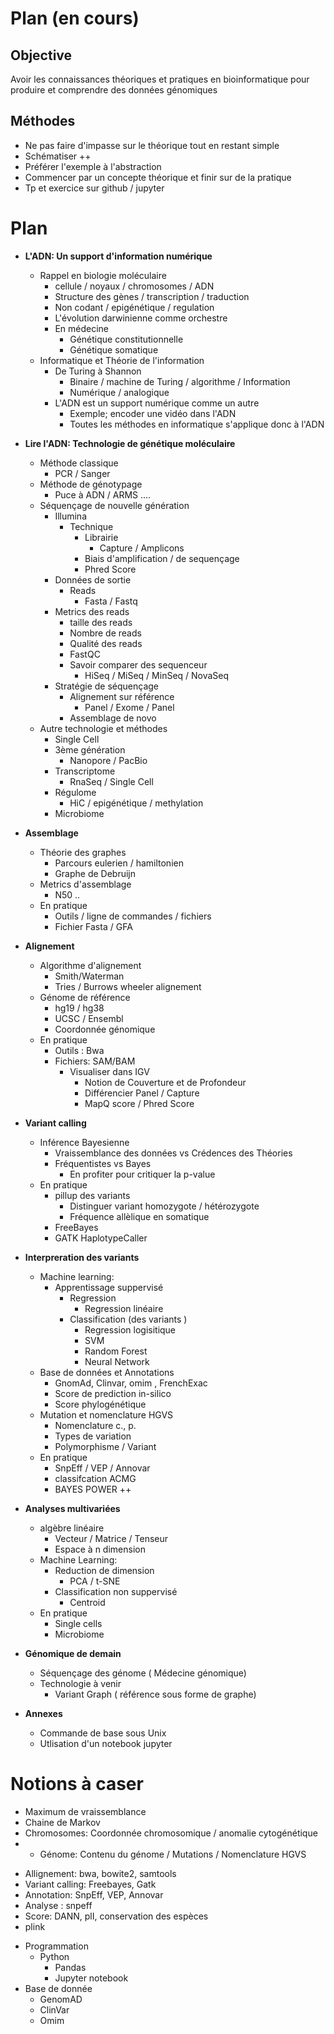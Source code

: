 


# Plan (en cours)

## Objective 
Avoir les connaissances théoriques et pratiques en bioinformatique 
pour produire et comprendre des données génomiques

## Méthodes

- Ne pas faire d'impasse sur le théorique tout en restant simple
- Schématiser ++
- Préférer l'exemple à l'abstraction
- Commencer par un concepte théorique et finir sur de la pratique
- Tp et exercice sur github / jupyter 


# Plan 

+ **L'ADN: Un support d'information numérique**
    + Rappel en biologie moléculaire
        + cellule / noyaux / chromosomes / ADN 
        + Structure des gènes / transcription / traduction 
        + Non codant / epigénétique / regulation 
        + L'évolution darwinienne comme orchestre
        + En médecine
            + Génétique constitutionnelle
            + Génétique somatique
    + Informatique et Théorie de l'information
        + De Turing à Shannon
            + Binaire / machine de Turing / algorithme / Information
            + Numérique / analogique
        + L'ADN est un support numérique comme un autre
            + Exemple; encoder une vidéo dans l'ADN 
            + Toutes les méthodes en informatique s'applique donc à l'ADN
            
+ **Lire l'ADN: Technologie de génétique moléculaire**
    + Méthode classique
        + PCR / Sanger 
    + Méthode de génotypage
        + Puce à ADN / ARMS ....
    + Séquençage de nouvelle génération 
        + Illumina 
            + Technique 
                + Librairie
                    + Capture / Amplicons 
                + Biais d'amplification / de sequençage
                + Phred Score
        + Données de sortie
            + Reads
                + Fasta / Fastq
        + Metrics des reads 
            + taille des reads 
            + Nombre de reads
            + Qualité des reads
            + FastQC
            + Savoir comparer des sequenceur 
                + HiSeq / MiSeq / MinSeq / NovaSeq
        + Stratégie de séquençage
            + Alignement sur référence
                + Panel / Exome / Panel
            + Assemblage de novo 
    + Autre technologie et méthodes 
        + Single Cell
        + 3ème génération
            + Nanopore / PacBio
        + Transcriptome
            + RnaSeq / Single Cell 
        + Régulome
            + HiC / epigénétique / methylation
        + Microbiome
            
           
+ **Assemblage**
    + Théorie des graphes 
        + Parcours eulerien / hamiltonien
        + Graphe de Debruijn 
    + Metrics d'assemblage 
        + N50 .. 
    + En pratique
        + Outils / ligne de commandes / fichiers
        + Fichier Fasta / GFA

+ **Alignement** 
    + Algorithme d'alignement
        + Smith/Waterman 
        + Tries / Burrows wheeler alignement
    + Génome de référence 
        + hg19 / hg38
        + UCSC / Ensembl
        + Coordonnée génomique
    + En pratique
        + Outils : Bwa
        + Fichiers: SAM/BAM 
            + Visualiser dans IGV
                + Notion de Couverture et de Profondeur
                + Différencier Panel / Capture
                + MapQ score / Phred Score 
            
+ **Variant calling**
    + Inférence Bayesienne
        + Vraissemblance des données vs Crédences des Théories
        + Fréquentistes vs Bayes
            + En profiter pour critiquer la p-value
    + En pratique
        + pillup des variants
            + Distinguer variant homozygote / hétérozygote
            + Fréquence allèlique en somatique
        + FreeBayes
        + GATK HaplotypeCaller


+ **Interpreration des variants** 
    + Machine learning: 
        + Apprentissage suppervisé
            + Regression 
                + Regression linéaire
            + Classification (des variants )
                + Regression logisitique
                + SVM 
                + Random Forest
                + Neural Network
    + Base de données et Annotations
        + GnomAd, Clinvar, omim , FrenchExac
        + Score de prediction in-silico
        + Score phylogénétique
    + Mutation et nomenclature HGVS
        + Nomenclature c., p.
        + Types de variation
        + Polymorphisme / Variant 
    + En pratique
        + SnpEff / VEP / Annovar
        + classifcation ACMG
        + BAYES POWER ++

+ **Analyses multivariées**
    + algèbre linéaire
        + Vecteur / Matrice / Tenseur 
        + Espace à n dimension 
    + Machine Learning:
        + Reduction de dimension
            + PCA / t-SNE 
        + Classification non suppervisé 
            + Centroid
    + En pratique
        + Single cells
        + Microbiome

+ **Génomique de demain**
    + Séquençage des génome ( Médecine génomique)
    + Technologie à venir 
        + Variant Graph ( référence sous forme de graphe)

+ **Annexes** 
    + Commande de base sous Unix
    + Utlisation d'un notebook jupyter 

# Notions à caser
- Maximum de vraissemblance 
- Chaine de Markov 
- Chromosomes: Coordonnée chromosomique / anomalie cytogénétique 
-  - Génome: Contenu du génome / Mutations / Nomenclature HGVS 
        
+ Allignement: bwa, bowite2, samtools 
+ Variant calling: Freebayes, Gatk
+ Annotation: SnpEff, VEP, Annovar 
+ Analyse : snpeff 
+ Score: DANN, plI, conservation des espèces 
+ plink
- Programmation 
    + Python 
        * Pandas
        * Jupyter notebook 
- Base de donnée 
    + GenomAD
    + ClinVar
    + Omim



